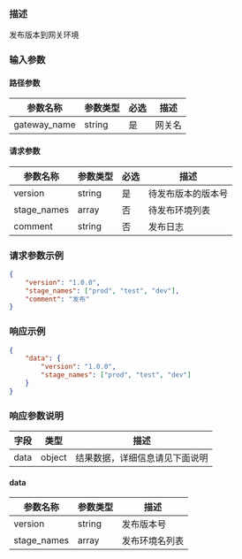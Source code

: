 ### 描述

发布版本到网关环境

### 输入参数

#### 路径参数

| 参数名称         | 参数类型 | 必选 | 描述   |
|--------------| -------- | ---- | ------ |
| gateway_name | string   | 是   | 网关名 |

#### 请求参数

| 参数名称    | 参数类型 | 必选 | 描述               |
| ----------- | -------- |----| ------------------ |
| version     | string   | 是  | 待发布版本的版本号 |
| stage_names | array    | 否  | 待发布环境列表     |
| comment     | string   | 否  | 发布日志           |

### 请求参数示例

```json
{
    "version": "1.0.0",
    "stage_names": ["prod", "test", "dev"],
    "comment": "发布"
}
```



### 响应示例

```json
{
    "data": {
        "version": "1.0.0",
        "stage_names": ["prod", "test", "dev"]
    }
}
```

### 响应参数说明

| 字段    | 类型   | 描述                               |
| ------- | ------ | ---------------------------------- |
| data    | object | 结果数据，详细信息请见下面说明     |

#### data

| 参数名称    | 参数类型 | 描述           |
| ----------- | -------- | -------------- |
| version     | string   | 发布版本号     |
| stage_names | array    | 发布环境名列表 |
